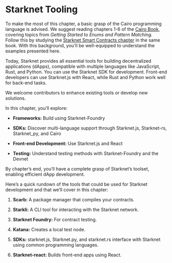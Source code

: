 # Starknet Tooling

To make the most of this chapter, a basic grasp of the Cairo programming
language is advised. We suggest reading chapters 1-6 of the [Cairo
Book](https://book.cairo-lang.org/title-page.html), covering topics from
_Getting Started_ to _Enums and Pattern Matching._ Follow this by
studying the [Starknet Smart Contracts
chapter](https://book.cairo-lang.org/ch12-00-introduction-to-starknet-smart-contracts.html)
in the same book. With this background, you’ll be well-equipped to
understand the examples presented here.

Today, Starknet provides all essential tools for building decentralized
applications (dApps), compatible with multiple languages like
JavaScript, Rust, and Python. You can use the Starknet SDK for
development. Front-end developers can use Starknet.js with React, while
Rust and Python work well for back-end tasks.

We welcome contributors to enhance existing tools or develop new
solutions.

In this chapter, you’ll explore:

- **Frameworks:** Build using Starknet-Foundry

- **SDKs:** Discover multi-language support through Starknet.js,
  Starknet-rs, Starknet_py, and Cairo

- **Front-end Development:** Use Starknet.js and React

- **Testing:** Understand testing methods with Starknet-Foundry and the Devnet

By chapter’s end, you’ll have a complete grasp of Starknet’s toolset,
enabling efficient dApp development.

Here’s a quick rundown of the tools that could be used for Starknet
development and that we’ll cover in this chapter:

1.  **Scarb:** A package manager that compiles your contracts.

2.  **Starkli:** A CLI tool for interacting with the Starknet network.

3.  **Starknet Foundry:** For contract testing.

4.  **Katana:** Creates a local test node.

5.  **SDKs:** starknet.js, Starknet.py, and starknet.rs interface with
    Starknet using common programming languages.

6.  **Starknet-react:** Builds front-end apps using React.
